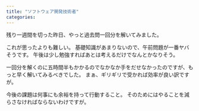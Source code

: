 ```yaml
---
title: "ソフトウェア開発技術者"
categories:
---
```


残り一週間を切った昨日、やっと過去問一回分を解いてみました。

これが思ったよりも難しい。
基礎知識があまりないので、午前問題が一番ヤバそうです。
午後は少し勉強すればあとは考えるだけでなんとかなりそう。

一回分を解くのに五時間半もかかるのでなかなか手をだせなかったのですが、もっと早く解いてみるべきでした。
まぁ、ギリギリで受かれば効率が良い訳ですが。

今後の課題は何事にも余裕を持って行動すること。
そのためにはやることを減らさなければならないわけですが。
